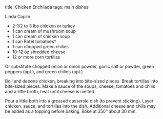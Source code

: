 title: Chicken Enchilada
tags: main dishes

Linda Coplin

* 2-1/2 to 3 lbs chicken or turkey
* 1 can cream of mushroom soup
* 1 can cream of chicken soup
* 1 can Rotel tomatoes*
* 1 can chopped green chilies
* 10-12 oz shredded cheese
* 12 or more corn tortillas

Or substitute chopped onion or onion powder, garlic salt or powder, green peppers (opt.), and green chilies (opt.)

Boil and debone chicken, breaking into bite-sized pieces.  Break tortillas into bite-sized pieces.  Make a sauce of the soups, cheese, tomatoes and chilis and a little broth; heat until cheese is melted.

Pour a little both into a greased casserole dish (to prevent sticking).  Layer chicken, sauce, and tortillas into the dish.  Additional cheese and chilis may be added as a topping before baking.  Bake at 350° about 30 min.
